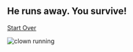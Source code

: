 ## He runs away. You survive! 

[Start Over](../README.md)

![clown running](https://www.thesun.co.uk/wp-content/uploads/2016/10/nintchdbpict000273645459.jpg)


